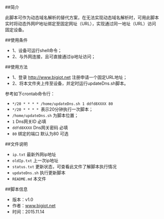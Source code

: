 ﻿##简介

此脚本可作为动态域名解析的替代方案，在无法实现动态域名解析时，可用此脚本实时将动态外网IP地址绑定至固定网址（URL），实现通过同一地址（URL）访问固定设备。

##使用条件

* 1、设备可运行shell命令；
* 2、与外网连接，且可直接通过ip地址访问；

##使用方法

* 1、登录 http://www.bigiot.net 注册申请一个固定URL地址；
* 2、将本文件夹上传至设备，并定时运行updateDns.sh脚本。

参考如下crontab命令行：

* `*/20 * * * * /home/updateDns.sh 1 ddfd8XXXX 80`
* `*/20 * * * * `表示20分钟执行一次脚本；
* `/home/updateDns.sh` 为脚本位置；
* `1` Dns网关ID 必填
* `ddfd8XXXX` Dns网关密码 必填
* `80` 绑定的端口 默认为80 可选

##文件说明

*    `ip.txt` 最新外网ip地址
*    `oldIp.txt` 上一次ip地址
*    `status.txt` 更新状态，可查看此文件了解脚本执行情况
*    `updateDns.sh` 执行更新脚本
*    `README.md` 本文件
   
##脚本信息
 *  版本：v1.0
 *  作者：www.bigiot.net
 *  时间：2015.11.14
